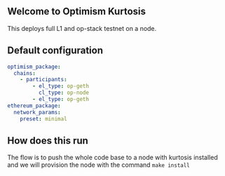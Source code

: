 ## Welcome to Optimism Kurtosis
This deploys full L1 and op-stack testnet on a node.

## Default configuration
```yaml
optimism_package:
  chains:
    - participants:
        - el_type: op-geth
          cl_type: op-node
        - el_type: op-geth
ethereum_package:
  network_params:
    preset: minimal
```

## How does this run
The flow is to push the whole code base to a node with kurtosis installed and we will provision the node with the command `make install`
